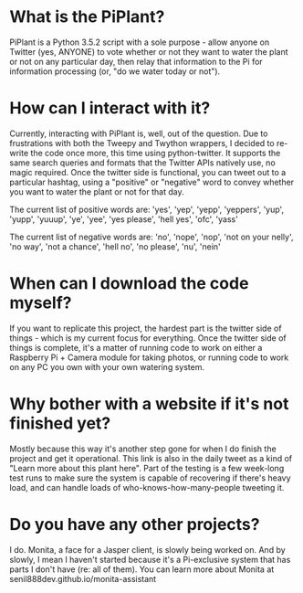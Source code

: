 # What is the PiPlant?
PiPlant is a Python 3.5.2 script with a sole purpose - allow anyone on Twitter (yes, ANYONE) to vote whether or not they want to water the plant or not on any particular day, then relay that information to the Pi for information processing (or, "do we water today or not").

# How can I interact with it?
Currently, interacting with PiPlant is, well, out of the question. Due to frustrations with both the Tweepy and Twython wrappers, I decided to re-write the code once more, this time using python-twitter. It supports the same search queries and formats that the Twitter APIs natively use, no magic required. Once the twitter side is functional, you can tweet out to a particular hashtag, using a "positive" or "negative" word to convey whether you want to water the plant or not for that day.

The current list of positive words are: 'yes', 'yep', 'yepp', 'yeppers', 'yup', 'yupp', 'yuuup', 'ye', 'yee', 'yes please', 'hell yes', 'ofc', 'yass'

The current list of negative words are: 'no', 'nope', 'nop', 'not on your nelly', 'no way', 'not a chance', 'hell no', 'no please', 'nu', 'nein'

# When can I download the code myself?
If you want to replicate this project, the hardest part is the twitter side of things - which is my current focus for everything. Once the twitter side of things is complete, it's a matter of running code to work on either a Raspberry Pi + Camera module for taking photos, or running code to work on any PC you own with your own watering system.

# Why bother with a website if it's not finished yet?
Mostly because this way it's another step gone for when I do finish the project and get it operational. This link is also in the daily tweet as a kind of "Learn more about this plant here". Part of the testing is a few week-long test runs to make sure the system is capable of recovering if there's heavy load, and can handle loads of who-knows-how-many-people tweeting it.

# Do you have any other projects?
I do. Monita, a face for a Jasper client, is slowly being worked on. And by slowly, I mean I haven't started because it's a Pi-exclusive system that has parts I don't have (re: all of them). You can learn more about Monita at senil888dev.github.io/monita-assistant
